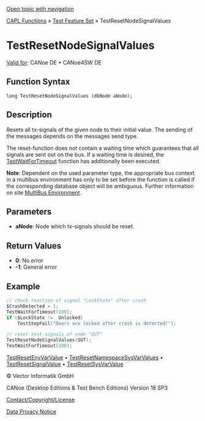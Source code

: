 [Open topic with navigation](../../../../../CANoeDEFamily.htm#Topics/CAPLFunctions/Test/Functions/CAPLfunctionTestResetNodeSignalValues.md)

[CAPL Functions](../../CAPLfunctions.md) » [Test Feature Set](../CAPLfunctionsTFSOverview.md) » TestResetNodeSignalValues

# TestResetNodeSignalValues

[Valid for](../../../Shared/FeatureAvailability.md): CANoe DE • CANoe4SW DE

## Function Syntax

```
long TestResetNodeSignalValues (dbNode aNode);
```

## Description

Resets all tx-signals of the given node to their initial value. The sending of the messages depends on the messages send type.

The reset-function does not contain a waiting time which guarantees that all signals are sent out on the bus. If a waiting time is desired, the [TestWaitForTimeout](CAPLfunctionTestWaitForTimeout.md) function has additionally been executed.

**Note**: Dependent on the used parameter type, the appropriate bus context in a multibus environment has only to be set before the function is called if the corresponding database object will be ambiguous. Further information on site [MultiBus Environment](../../../Shared/CAPL/General/TestMultiBusEnvironment.md).

## Parameters

- **aNode**: Node which tx-signals should be reset.

## Return Values

- **0**: No error
- **-1**: General error

## Example

```c
// check reaction of signal "LockState" after crash
$CrashDetected = 1;
TestWaitForTimeout(100);
if ($LockState !=  Unlocked)
    TestStepFail("Doors are locked after crash is detected!");

// reset test signals of node "SUT"
TestResetNodeSignalValues(SUT);
TestWaitForTimeout(200);
```

[TestResetEnvVarValue](CAPLfunctionTestResetEnvVarValue.md) • [TestResetNamespaceSysVarValues](CAPLfunctionTestResetNamespaceSysVarValues.md) • [TestResetSignalValue](CAPLfunctionTestResetSignalValue.md) • [TestResetSysVarValue](CAPLfunctionTestResetSysVarValue.md)

© Vector Informatik GmbH

CANoe (Desktop Editions & Test Bench Editions) Version 18 SP3

[Contact/Copyright/License](../../../Shared/ContactCopyrightLicense.md)

[Data Privacy Notice](https://www.vector.com/int/en/company/get-info/privacy-policy/)